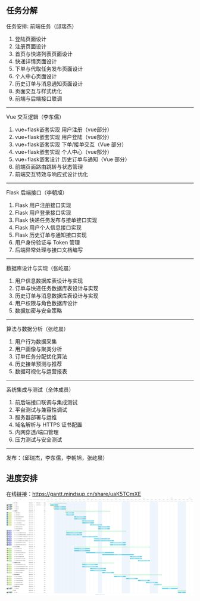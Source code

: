 ## 任务分解
任务安排:
前端任务（邱瑞杰）
1. 登陆页面设计
2. 注册页面设计
3. 首页与快递列表页面设计
4. 快递详情页面设计
5. 下单与代取任务发布页面设计
6. 个人中心页面设计
7. 历史订单与消息通知页面设计
8. 页面交互与样式优化
9. 前端与后端接口联调
----

Vue 交互逻辑（李东儒）
1. vue+flask嵌套实现 用户注册（vue部分）
2. vue+flask嵌套实现 用户登陆（vue部分）
3. vue+flask嵌套实现 下单/接单交互（Vue 部分）
4. vue+flask嵌套实现 个人中心（vue部分）
5. vue+flask嵌套设计 历史订单与通知（Vue 部分）
6. 前端页面路由跳转与状态管理
7. 前端交互特效与响应式设计优化
----

Flask 后端接口（李朝旭）
1. Flask 用户注册接口实现
2. Flask 用户登录接口实现
3. Flask 快递任务发布与接单接口实现
4. Flask 用户个人信息接口实现
5. Flask 历史订单与通知接口实现
6. 用户身份验证与 Token 管理
7. 后端异常处理与接口文档编写
----

数据库设计与实现（张屹晨）
1. 用户信息数据库表设计与实现
2. 订单与快递任务数据库表设计与实现
3. 历史订单与消息数据库表设计与实现
4. 用户权限与角色数据库设计
5. 数据加密与安全策略
----

算法与数据分析（张屹晨）
1. 用户行为数据采集
2. 用户画像与聚类分析
3. 订单任务分配优化算法
4. 历史接单预测与推荐
5. 数据可视化与运营报表
----

系统集成与测试（全体成员）
1. 前后端接口联调与集成测试
2. 平台测试与兼容性调试
3. 服务器部署与运维
4. 域名解析与 HTTPS 证书配置
5. 内网穿透/端口管理
6. 压力测试与安全测试
----

发布：（邱瑞杰，李东儒，李朝旭，张屹晨）

## 进度安排
在线链接：https://gantt.mindsup.cn/share/uaK5TCmXE
![进度安排](images/Gantt.png)